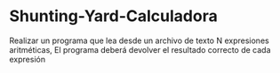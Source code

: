 # Shunting-Yard-Calculadora
Realizar un programa que lea desde un archivo de texto N expresiones aritméticas,   El programa deberá devolver el resultado correcto de cada expresión
